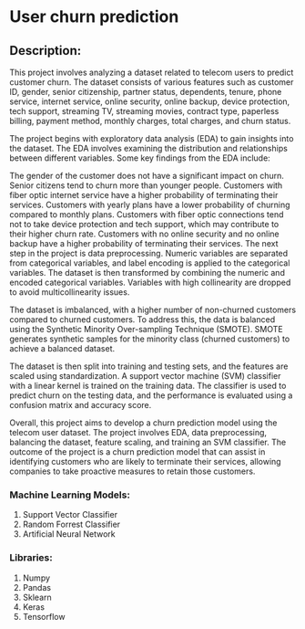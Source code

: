 # User churn prediction

## Description:

This project involves analyzing a dataset related to telecom users to predict customer churn. The dataset consists of various features such as customer ID, gender, senior citizenship, partner status, dependents, tenure, phone service, internet service, online security, online backup, device protection, tech support, streaming TV, streaming movies, contract type, paperless billing, payment method, monthly charges, total charges, and churn status.

The project begins with exploratory data analysis (EDA) to gain insights into the dataset. The EDA involves examining the distribution and relationships between different variables. Some key findings from the EDA include:

The gender of the customer does not have a significant impact on churn.
Senior citizens tend to churn more than younger people.
Customers with fiber optic internet service have a higher probability of terminating their services.
Customers with yearly plans have a lower probability of churning compared to monthly plans.
Customers with fiber optic connections tend not to take device protection and tech support, which may contribute to their higher churn rate.
Customers with no online security and no online backup have a higher probability of terminating their services.
The next step in the project is data preprocessing. Numeric variables are separated from categorical variables, and label encoding is applied to the categorical variables. The dataset is then transformed by combining the numeric and encoded categorical variables. Variables with high collinearity are dropped to avoid multicollinearity issues.

The dataset is imbalanced, with a higher number of non-churned customers compared to churned customers. To address this, the data is balanced using the Synthetic Minority Over-sampling Technique (SMOTE). SMOTE generates synthetic samples for the minority class (churned customers) to achieve a balanced dataset.

The dataset is then split into training and testing sets, and the features are scaled using standardization. A support vector machine (SVM) classifier with a linear kernel is trained on the training data. The classifier is used to predict churn on the testing data, and the performance is evaluated using a confusion matrix and accuracy score.

Overall, this project aims to develop a churn prediction model using the telecom user dataset. The project involves EDA, data preprocessing, balancing the dataset, feature scaling, and training an SVM classifier. The outcome of the project is a churn prediction model that can assist in identifying customers who are likely to terminate their services, allowing companies to take proactive measures to retain those customers.

### Machine Learning Models:
1. Support Vector Classifier
2. Random Forrest Classifier
3. Artificial Neural Network

### Libraries:
1. Numpy
2. Pandas
3. Sklearn
4. Keras
4. Tensorflow
